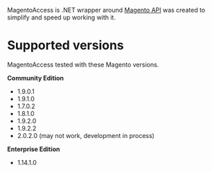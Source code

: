 MagentoAccess is .NET wrapper around [Magento API](http://www.magentocommerce.com/api/rest/introduction.html) was created to simplify and speed up working with it.

# Supported versions
MagentoAccess tested with these Magento versions. 


**Community Edition**
* 1.9.0.1
* 1.9.1.0
* 1.7.0.2
* 1.8.1.0
* 1.9.2.0
* 1.9.2.2
* 2.0.2.0 (may not work, development in process)

**Enterprise Edition**
* 1.14.1.0